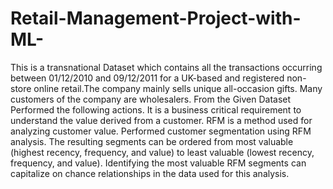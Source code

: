 # Retail-Management-Project-with-ML-
This is a transnational Dataset which contains all the transactions occurring between 01/12/2010 and 09/12/2011 for a UK-based and registered non-store online retail.The company mainly sells unique all-occasion gifts. Many customers of the company are wholesalers.
From the Given Dataset Performed the following actions.
It is a business critical requirement to understand the value derived from a customer. RFM is a method used for analyzing customer value.
Performed customer segmentation using RFM analysis. The resulting segments can be ordered from most valuable (highest recency, frequency, and value) to least valuable (lowest recency, frequency, and value). Identifying the most valuable RFM segments can capitalize on chance relationships in the data used for this analysis.

